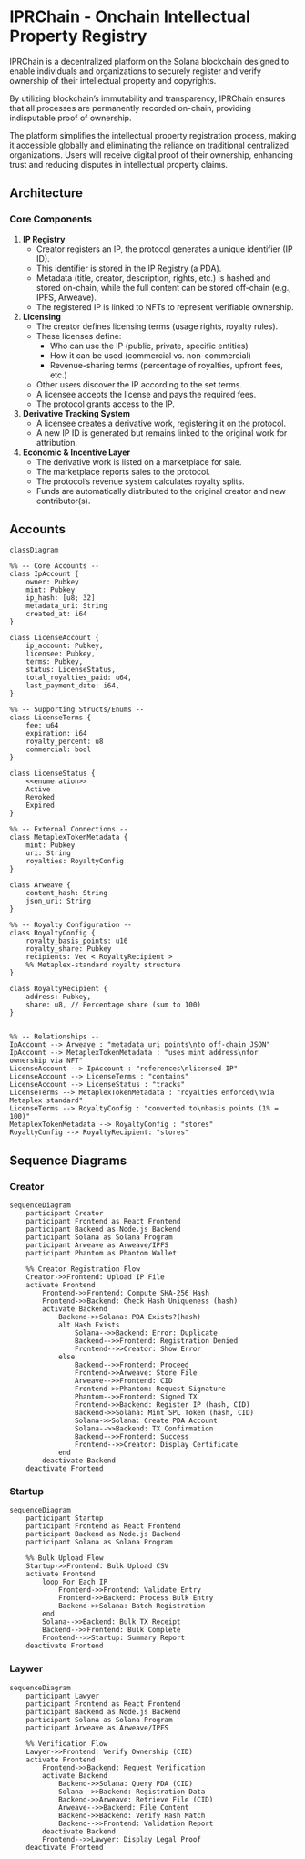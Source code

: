 # IPRChain - Onchain Intellectual Property Registry

IPRChain is a decentralized platform on the Solana blockchain designed to enable individuals and organizations to securely register and verify ownership of their intellectual property and copyrights.

By utilizing blockchain’s immutability and transparency, IPRChain ensures that all processes are permanently recorded on-chain, providing indisputable proof of ownership.

The platform simplifies the intellectual property registration process, making it accessible globally and eliminating the reliance on traditional centralized organizations. Users will receive digital proof of their ownership, enhancing trust and reducing disputes in intellectual property claims.

## Architecture

### Core Components

1. **IP Registry**
   - Creator registers an IP, the protocol generates a unique identifier (IP ID).
   - This identifier is stored in the IP Registry (a PDA).
   - Metadata (title, creator, description, rights, etc.) is hashed and stored on-chain, while the full content can be stored off-chain (e.g., IPFS, Arweave).
   - The registered IP is linked to NFTs to represent verifiable ownership.
2. **Licensing**
   - The creator defines licensing terms (usage rights, royalty rules).
   - These licenses define:
     - Who can use the IP (public, private, specific entities)
     - How it can be used (commercial vs. non-commercial)
     - Revenue-sharing terms (percentage of royalties, upfront fees, etc.)
   - Other users discover the IP according to the set terms.
   - A licensee accepts the license and pays the required fees.
   - The protocol grants access to the IP.
3. **Derivative Tracking System**
   - A licensee creates a derivative work, registering it on the protocol.
   - A new IP ID is generated but remains linked to the original work for attribution.
4. **Economic & Incentive Layer**
   - The derivative work is listed on a marketplace for sale.
   - The marketplace reports sales to the protocol.
   - The protocol’s revenue system calculates royalty splits.
   - Funds are automatically distributed to the original creator and new contributor(s).

## Accounts

```mermaid
classDiagram

%% -- Core Accounts --
class IpAccount {
    owner: Pubkey
    mint: Pubkey
    ip_hash: [u8; 32]
    metadata_uri: String
    created_at: i64
}

class LicenseAccount {
    ip_account: Pubkey,
    licensee: Pubkey,
    terms: Pubkey,
    status: LicenseStatus,
    total_royalties_paid: u64,
    last_payment_date: i64,
}

%% -- Supporting Structs/Enums --
class LicenseTerms {
    fee: u64
    expiration: i64
    royalty_percent: u8
    commercial: bool
}

class LicenseStatus {
    <<enumeration>>
    Active
    Revoked
    Expired
}

%% -- External Connections --
class MetaplexTokenMetadata {
    mint: Pubkey
    uri: String
    royalties: RoyaltyConfig
}

class Arweave {
    content_hash: String
    json_uri: String
}

%% -- Royalty Configuration --
class RoyaltyConfig {
    royalty_basis_points: u16
    royalty_share: Pubkey
    recipients: Vec < RoyaltyRecipient >
    %% Metaplex-standard royalty structure
}

class RoyaltyRecipient {
    address: Pubkey,
    share: u8, // Percentage share (sum to 100)
}


%% -- Relationships --
IpAccount --> Arweave : "metadata_uri points\nto off-chain JSON"
IpAccount --> MetaplexTokenMetadata : "uses mint address\nfor ownership via NFT"
LicenseAccount --> IpAccount : "references\nlicensed IP"
LicenseAccount --> LicenseTerms : "contains"
LicenseAccount --> LicenseStatus : "tracks"
LicenseTerms --> MetaplexTokenMetadata : "royalties enforced\nvia Metaplex standard"
LicenseTerms --> RoyaltyConfig : "converted to\nbasis points (1% = 100)"
MetaplexTokenMetadata --> RoyaltyConfig : "stores"
RoyaltyConfig --> RoyaltyRecipient: "stores"
```

## Sequence Diagrams

### Creator

```mermaid
sequenceDiagram
    participant Creator
    participant Frontend as React Frontend
    participant Backend as Node.js Backend
    participant Solana as Solana Program
    participant Arweave as Arweave/IPFS
    participant Phantom as Phantom Wallet

    %% Creator Registration Flow
    Creator->>Frontend: Upload IP File
    activate Frontend
        Frontend->>Frontend: Compute SHA-256 Hash
        Frontend->>Backend: Check Hash Uniqueness (hash)
        activate Backend
            Backend->>Solana: PDA Exists?(hash)
            alt Hash Exists
                Solana-->>Backend: Error: Duplicate
                Backend-->>Frontend: Registration Denied
                Frontend-->>Creator: Show Error
            else
                Backend-->>Frontend: Proceed
                Frontend->>Arweave: Store File
                Arweave-->>Frontend: CID
                Frontend->>Phantom: Request Signature
                Phantom-->>Frontend: Signed TX
                Frontend->>Backend: Register IP (hash, CID)
                Backend->>Solana: Mint SPL Token (hash, CID)
                Solana->>Solana: Create PDA Account
                Solana-->>Backend: TX Confirmation
                Backend-->>Frontend: Success
                Frontend-->>Creator: Display Certificate
            end
        deactivate Backend
    deactivate Frontend
```

### Startup

```mermaid
sequenceDiagram
    participant Startup
    participant Frontend as React Frontend
    participant Backend as Node.js Backend
    participant Solana as Solana Program

    %% Bulk Upload Flow
    Startup->>Frontend: Bulk Upload CSV
    activate Frontend
        loop For Each IP
            Frontend->>Frontend: Validate Entry
            Frontend->>Backend: Process Bulk Entry
            Backend->>Solana: Batch Registration
        end
        Solana-->>Backend: Bulk TX Receipt
        Backend-->>Frontend: Bulk Complete
        Frontend-->>Startup: Summary Report
    deactivate Frontend
```

### Laywer

```mermaid
sequenceDiagram
    participant Lawyer
    participant Frontend as React Frontend
    participant Backend as Node.js Backend
    participant Solana as Solana Program
    participant Arweave as Arweave/IPFS

    %% Verification Flow
    Lawyer->>Frontend: Verify Ownership (CID)
    activate Frontend
        Frontend->>Backend: Request Verification
        activate Backend
            Backend->>Solana: Query PDA (CID)
            Solana-->>Backend: Registration Data
            Backend->>Arweave: Retrieve File (CID)
            Arweave-->>Backend: File Content
            Backend->>Backend: Verify Hash Match
            Backend-->>Frontend: Validation Report
        deactivate Backend
        Frontend-->>Lawyer: Display Legal Proof
    deactivate Frontend
```
